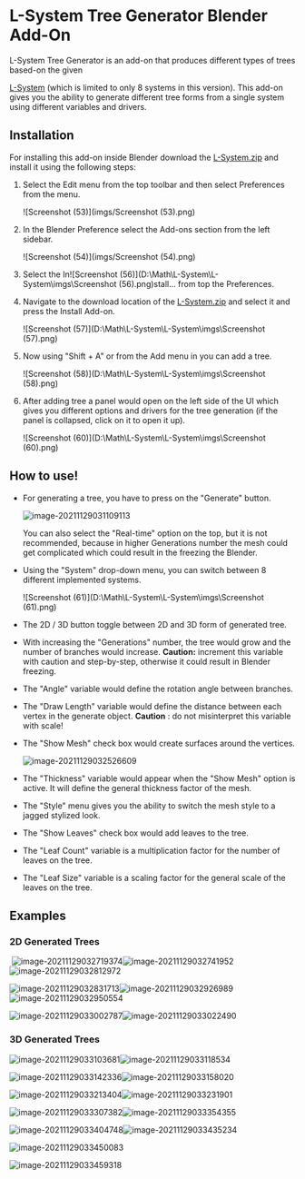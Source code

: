 # L-System Tree Generator Blender Add-On
L-System Tree Generator is an add-on that produces different types of trees based-on the given 

[L-System](https://en.wikipedia.org/wiki/L-system) (which is limited to only 8 systems in this version). This add-on gives you the ability to generate different tree forms from a single system using different variables and drivers.



## Installation

For installing this add-on inside Blender download the [L-System.zip](https://github.com/smaooo/L-System/raw/main/L-System.zip) and install it using the following steps:

1. Select the Edit menu from the top toolbar and then select Preferences from the menu.

   ![Screenshot (53)](imgs/Screenshot (53).png)

2. In the Blender Preference select the Add-ons section from the left sidebar. 

   ![Screenshot (54)](imgs/Screenshot (54).png)

3. Select the In![Screenshot (56)](D:\Math\L-System\L-System\imgs\Screenshot (56).png)stall... from top the Preferences.

4. Navigate to the download location of the [L-System.zip](https://github.com/smaooo/L-System/blob/main/L-System.zip) and select it and press the Install Add-on.

   ![Screenshot (57)](D:\Math\L-System\L-System\imgs\Screenshot (57).png)

5. Now using "Shift + A" or from the Add menu in you can add a tree.

   ![Screenshot (58)](D:\Math\L-System\L-System\imgs\Screenshot (58).png)

6. After adding tree a panel would open on the left side of the UI which gives you different options and drivers for the tree generation (if the panel is collapsed, click on it to open it up).

   ![Screenshot (60)](D:\Math\L-System\L-System\imgs\Screenshot (60).png)



## How to use!

- For generating a tree, you have to press on the "Generate" button.

  ![image-20211129031109113](D:\Math\L-System\L-System\imgs\image-20211129031109113.png)

  You can also select the "Real-time" option on the top, but it is not recommended, because in higher Generations number the mesh could get complicated which could result in the freezing the Blender.

- Using the "System" drop-down menu, you can switch between 8 different implemented systems.

  ![Screenshot (61)](D:\Math\L-System\L-System\imgs\Screenshot (61).png)

- The 2D / 3D button toggle between 2D and 3D form of generated tree.

- With increasing the "Generations" number, the tree would grow and the number of branches would increase. **Caution:** increment this variable with caution and step-by-step, otherwise it could result in Blender freezing.

- The "Angle" variable would define the rotation angle between branches.

- The "Draw Length" variable would define the distance between each vertex in the generate object. **Caution** : do not misinterpret this variable with scale!

- The "Show Mesh" check box would create surfaces around the vertices.

  ![image-20211129032526609](D:\Math\L-System\L-System\imgs\image-20211129032526609.png)

- The "Thickness" variable would appear when the "Show Mesh" option is active. It will define the general thickness factor of the mesh.

- The "Style" menu gives you the ability to switch the mesh style to a jagged stylized look.

- The "Show Leaves" check box would add leaves to the tree.

- The "Leaf Count" variable is a multiplication factor for the number of leaves on the tree.

- The "Leaf Size" variable is a scaling factor for the general scale of the leaves on the tree. 



## Examples

### 	2D Generated Trees

​		![image-20211129032719374](D:\Math\L-System\L-System\imgs\image-20211129032719374.png)![image-20211129032741952](D:\Math\L-System\L-System\imgs\image-20211129032741952.png)![image-20211129032812972](D:\Math\L-System\L-System\imgs\image-20211129032812972.png)

![image-20211129032831713](D:\Math\L-System\L-System\imgs\image-20211129032831713.png)![image-20211129032926989](D:\Math\L-System\L-System\imgs\image-20211129032926989.png)![image-20211129032950554](D:\Math\L-System\L-System\imgs\image-20211129032950554.png)

![image-20211129033002787](D:\Math\L-System\L-System\imgs\image-20211129033002787.png)![image-20211129033022490](D:\Math\L-System\L-System\imgs\image-20211129033022490.png)



### 	3D Generated Trees

![image-20211129033103681](D:\Math\L-System\L-System\imgs\image-20211129033103681.png)![image-20211129033118534](D:\Math\L-System\L-System\imgs\image-20211129033118534.png)

![image-20211129033142336](D:\Math\L-System\L-System\imgs\image-20211129033142336.png)![image-20211129033158020](D:\Math\L-System\L-System\imgs\image-20211129033158020.png)

![image-20211129033213404](D:\Math\L-System\L-System\imgs\image-20211129033213404.png)![image-20211129033231901](D:\Math\L-System\L-System\imgs\image-20211129033241613.png)



![image-20211129033307382](D:\Math\L-System\L-System\imgs\image-20211129033307382.png)![image-20211129033354355](D:\Math\L-System\L-System\imgs\image-20211129033354355.png)

![image-20211129033404748](D:\Math\L-System\L-System\imgs\image-20211129033412756.png)![image-20211129033435234](D:\Math\L-System\L-System\imgs\image-20211129033435234.png)

![image-20211129033450083](D:\Math\L-System\L-System\imgs\image-20211129033450083.png)

![image-20211129033459318](D:\Math\L-System\L-System\imgs\image-20211129033459318.png)
